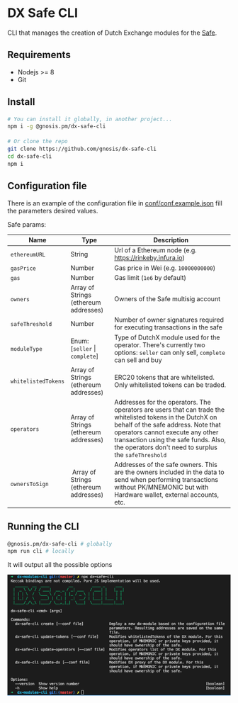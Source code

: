# DX Safe CLI

CLI that manages the creation of Dutch Exchange modules for the [Safe](https://safe.gnosis.io).

## Requirements
* Nodejs >= 8
* Git

## Install
```sh
# You can install it globally, in another project...
npm i -g @gnosis.pm/dx-safe-cli

# Or clone the repo
git clone https://github.com/gnosis/dx-safe-cli
cd dx-safe-cli
npm i
````

## Configuration file
There is an example of the configuration file in [conf/conf.example.json](conf/conf.example.json) fill the parameters desired values.

Safe params:

| Name  | Type  | Description|
|-------|-------|------------|
| `ethereumURL`| String  | Url of a Ethereum node (e.g. https://rinkeby.infura.io) |
| `gasPrice`|  Number | Gas price in Wei (e.g. `10000000000`)  |
| `gas`|  Number | Gas limit (`1e6` by default)  |
| `owners`| Array of Strings (ethereum addresses)  |  Owners of the Safe multisig account  |
| `safeThreshold`| Number  |  Number of owner signatures required for executing transactions in the safe  |
| `moduleType` |  Enum: [`seller` \| `complete`]  |  Type of DutchX module used for the operator. There\'s currently two options: `seller` can only sell, `complete` can sell and buy |
| `whitelistedTokens`| Array of Strings (ethereum addresses)  |  ERC20 tokens that are whitelisted. Only whitelisted tokens can be traded.  |
| `operators`| Array of Strings (ethereum addresses)  |  Addresses for the operators. The operators are users that can trade the whitelisted tokens in the DutchX on behalf of the safe address. Note that operators cannot execute any other transaction using the safe funds. Also, the operators don\'t need to surplus the `safeThreshold` |
| `ownersToSign` | Array of Strings (ethereum addresses) | Addresses of the safe owners. This are the owners included in the data to send when performing transactions without PK/MNEMONIC but with Hardware wallet, external accounts, etc. |

## Running the CLI
```sh
@gnosis.pm/dx-safe-cli # globally
npm run cli # locally
```

It will output all the possible options

![alt text](./dx-safe-cli.png "Logo Title Text 1")
